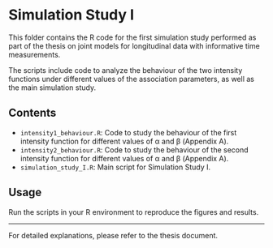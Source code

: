 # Simulation Study I

This folder contains the R code for the first simulation study performed as part of the thesis on joint models for longitudinal data with informative time measurements.

The scripts include code to analyze the behaviour of the two intensity functions under different values of the association parameters, as well as the main simulation study.

## Contents

- `intensity1_behaviour.R`: Code to study the behaviour of the first intensity function for different values of α and β (Appendix A).
- `intensity2_behaviour.R`: Code to study the behaviour of the second intensity function for different values of α and β (Appendix A).
- `simulation_study_I.R`: Main script for Simulation Study I.

## Usage

Run the scripts in your R environment to reproduce the figures and results.

---

For detailed explanations, please refer to the thesis document.
